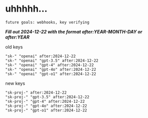 # uhhhhh...

`future goals: webhooks, key verifying`



***Fill out 2024-12-22 with the format after:YEAR-MONTH-DAY or after:YEAR***

old keys
```
"sk-" "openai" after:2024-12-22
"sk-" "openai" "gpt-3.5" after:2024-12-22
"sk-" "openai" "gpt-4" after:2024-12-22
"sk-" "openai" "gpt-4o" after:2024-12-22
"sk-" "openai" "gpt-o1" after:2024-12-22
```

new keys
```
"sk-proj-" after:2024-12-22
"sk-proj-" "gpt-3.5" after:2024-12-22
"sk-proj-" "gpt-4" after:2024-12-22
"sk-proj-" "gpt-4o" after:2024-12-22
"sk-proj-" "gpt-o1" after:2024-12-22
```
